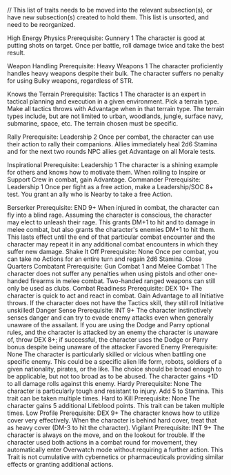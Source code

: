 // This list of traits needs to be moved into the relevant subsection(s), or have new subsection(s) created to hold them.  This list is unsorted, and need to be reorganized.

High Energy Physics
Prerequisite: Gunnery 1
The character is good at putting shots on target. Once per battle, roll damage twice and take the best result.

Weapon Handling
Prerequisite: Heavy Weapons 1
The character proficiently handles heavy weapons despite their bulk. The character suffers no penalty for using Bulky weapons, regardless of STR.

Knows the Terrain
Prerequisite: Tactics 1
The character is an expert in tactical planning and execution in a given environment. Pick a terrain type. Make all tactics throws with Advantage when in that terrain type. The terrain types include, but are not limited to urban, woodlands, jungle, surface navy, submarine, space, etc. The terrain chosen must be specific.

Rally
Prerequisite: Leadership 2
Once per combat, the character can use their action to rally their companions. Allies immediately heal 2d6 Stamina and for the next two rounds NPC allies get Advantage on all Morale tests.

Inspirational
Prerequisite: Leadership 1
The character is a shining example for others and knows how to motivate them. When rolling to Inspire or Support Crew in combat, gain Advantage.
Commander
Prerequisite: Leadership 1
Once per fight as a free action, make a Leadership/SOC 8+ test. You grant an ally who is Nearby to take a free Action.

Berserker
Prerequisite: END 9+
When injured in combat, the character can fly into a blind rage. Assuming the character is conscious, the character may elect to unleash their rage. This grants DM+1 to hit and to damage in melee combat, but also grants the character's enemies DM+1 to hit them. This lasts effect until the end of that particular combat encounter and the character may repeat it in any additional combat encounters in which they suffer new damage.
Shake It Off
Prerequisite: None
Once per combat, you can take no Actions for an entire turn and regain 2d6 Stamina.
Close Quarters Combatant
Prerequisite: Gun Combat 1 and Melee Combat 1
The character does not suffer any penalties when using pistols and other one-handed firearms in melee combat. Two-handed ranged weapons can still only be used as clubs.
Combat Readiness
Prerequisite: DEX 10+
The character is quick to act and react in combat. Gain Advantage to all Initiative throws. If the character does not have the Tactics skill, they still roll Initiative unskilled!
Danger Sense
Prerequisite: INT 9+
The character instinctively senses danger and can try to evade enemy attacks even when generally unaware of the assailant. If you are using the Dodge and Parry optional rules, and the character is attacked by an enemy the character is unaware of, throw DEX 8+; if successful, the character uses the Dodge or Parry bonus despite being unaware of the attacker
Favored Enemy
Prerequisite: None
The character is particularly skilled or vicious when battling one specific enemy. This could be a specific alien life form, robots, soldiers of a given nationality, pirates, or the like. The choice should be broad enough to be applicable, but not too broad as to be abused. The character gains +1D to all damage rolls against this enemy.
Hardy
Prerequisite: None
The character is particularly tough and resistant to injury. Add 5 to Stamina. This trait can be taken multiple times.
Hard to Kill
Prerequisite: None
The character gains 5 additional Lifeblood points. This trait can be taken multiple times.
Low Profile
Prerequisite: DEX 9+
The character knows how to utilize cover very effectively. When the character is behind hard cover, treat that as heavy cover (DM-3 to hit the character).
Vigilant
Prerequisite: INT 9+
The character is always on the move, and on the lookout for trouble. If the character used both actions in a combat round for movement, they automatically enter Overwatch mode without requiring a further action. This Trait is not cumulative with cybernetics or pharmaceuticals providing similar effects or granting additional actions.